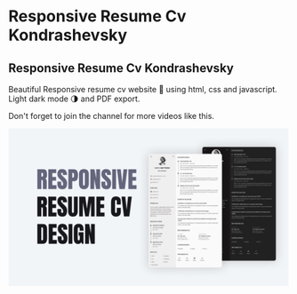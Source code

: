 # Responsive Resume Cv Kondrashevsky
## Responsive Resume Cv Kondrashevsky
Beautiful Responsive resume cv website 📄 using html, css and javascript. Light dark mode 🌗 and PDF export.

Don't forget to join the channel for more videos like this.

![Resume cv](/preview.png)
